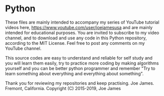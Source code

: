 # Python
These files are mainly intended to accompany my series of YouTube tutorial videos here, 
https://www.youtube.com/user/joejamesusa
and are mainly intended for educational purposes.
You are invited to subscribe to my video channel, and to download and use any code in 
this Python repository, according to the MIT License. 
Feel free to post any comments on my YouTube channel.


This source codes are easy to understand and reliable for self study and you will learn them easily, try to practice more coding by making algorithms yourself and you can be better python programmer and remember "Try to learn something about everything and everything about something".

Thank you for reviewing my repositories and keep practising.
Joe James.
Fremont, California.
Copyright (C) 2015-2019, Joe James
